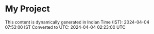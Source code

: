# My Project

This content is dynamically generated in Indian Time (IST): 2024-04-04 07:53:00 IST
Converted to UTC: 2024-04-04 02:23:00 UTC
